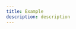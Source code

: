 ```yaml
---
title: Example
description: description
---
```


<inline-fragment platform="js" src="~/lib/predictions/fragments/js/sample.md"></inline-fragment>